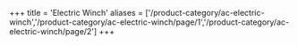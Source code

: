 +++
title = 'Electric Winch'
aliases = ['/product-category/ac-electric-winch','/product-category/ac-electric-winch/page/1','/product-category/ac-electric-winch/page/2']
+++
